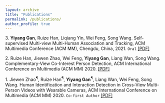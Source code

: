 ```yaml
---
layout: archive
title: "Publications"
permalink: /publications/
author_profile: true
---
```


<!-- 
{% if author.googlescholar %}
  You can also find my articles on <u><a href="{{author.googlescholar}}">my Google Scholar profile</a>.</u>
{% endif %}

{% include base_path %}

{% for post in site.publications reversed %}
  {% include archive-single.html %}
{% endfor %} -->

3\. **Yiyang Gan**, Ruize Han, Liqiang Yin, Wei Feng, Song Wang. Self-supervised Multi-view Multi-Human Association and Tracking, ACM Multimedia Conference (ACM MM), Chengdu, China, 2021. `Oral` [[PDF]](http://realgump.github.io/files/21-MM_MvMHAT.pdf)

2\. Ruize Han, Jiewen Zhao, Wei Feng, **Yiyang Gan**, Liang Wan, Song Wang. Complementary-View Co-Interest Person Detection, ACM International Conference on Multimedia (ACM MM) 2020. [[PDF]](http://realgump.github.io/files/20-MM-CIP.pdf)

1\. Jiewen Zhao<sup>&para;</sup>, Ruize Han<sup>&para;</sup>, **Yiyang Gan**<sup>&para;</sup>, Liang Wan, Wei Feng, Song Wang. Human Identification and Interaction Detection in Cross-View Multi-Person Videos with Wearable Cameras, ACM International Conference on Multimedia (ACM MM) 2020. `Co-first Author` [[PDF]](http://realgump.github.io/files/20-MM-CVID.pdf)



